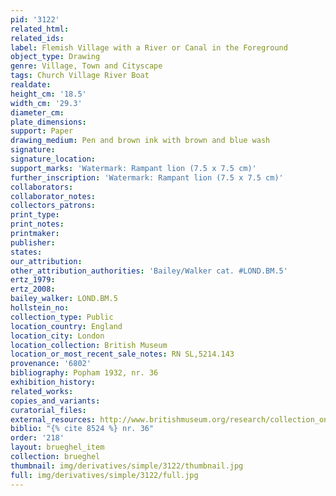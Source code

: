 ```yaml
---
pid: '3122'
related_html: 
related_ids: 
label: Flemish Village with a River or Canal in the Foreground
object_type: Drawing
genre: Village, Town and Cityscape
tags: Church Village River Boat
realdate: 
height_cm: '18.5'
width_cm: '29.3'
diameter_cm: 
plate_dimensions: 
support: Paper
drawing_medium: Pen and brown ink with brown and blue wash
signature: 
signature_location: 
support_marks: 'Watermark: Rampant lion (7.5 x 7.5 cm)'
further_inscription: 'Watermark: Rampant lion (7.5 x 7.5 cm)'
collaborators: 
collaborator_notes: 
collectors_patrons: 
print_type: 
print_notes: 
printmaker: 
publisher: 
states: 
our_attribution: 
other_attribution_authorities: 'Bailey/Walker cat. #LOND.BM.5'
ertz_1979: 
ertz_2008: 
bailey_walker: LOND.BM.5
hollstein_no: 
collection_type: Public
location_country: England
location_city: London
location_collection: British Museum
location_or_most_recent_sale_notes: RN SL,5214.143
provenance: '6802'
bibliography: Popham 1932, nr. 36
exhibition_history: 
related_works: 
copies_and_variants: 
curatorial_files: 
external_resources: http://www.britishmuseum.org/research/collection_online/collection_object_details.aspx?objectId=710344&partId=1&searchText=SL%2C5214.143&page=1
biblio: "{% cite 8524 %} nr. 36"
order: '218'
layout: brueghel_item
collection: brueghel
thumbnail: img/derivatives/simple/3122/thumbnail.jpg
full: img/derivatives/simple/3122/full.jpg
---
```

